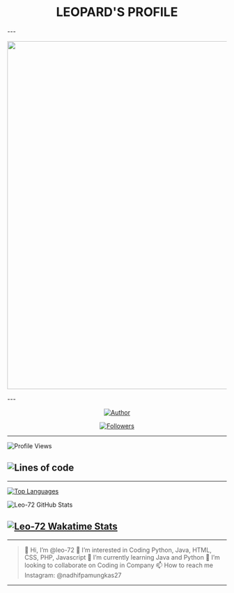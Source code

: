 <h1 align="center">LEOPARD'S PROFILE</h1>
---
<p align="center">
  <img src="https://github.com/leo-72/leo-72/blob/main/media/Nero2.jpg" width=800 height=800/>
</p>
---
<p align="center">
<a href="https://github.com/leo-72"><img title="Author" src="https://img.shields.io/badge/Github-Leopard-red.svg?style=for-the-badge&logo=github"></a>
</p>

<p align="center">
<a href="https://github.com/leo-72/followers"><img title="Followers" src="https://img.shields.io/github/followers/leo-72?color=blue&style=flat-square"></a>
</p>

---
![Profile Views](http://img.shields.io/badge/Profile%20Views-269-blue)

![Lines of code](https://img.shields.io/badge/I%27ve%20Written-497607%20lines%20of%20code-blue)
---

---
[![Top Languages](https://github-readme-stats.vercel.app/api/top-langs/?username=leo-72&layout=compact)](https://github.com/anuraghazra/github-readme-stats)

![Leo-72 GitHub Stats](https://github-readme-stats.vercel.app/api?username=leo-72&show_icons=true&theme=dracula)

[![Leo-72 Wakatime Stats](https://github-readme-stats.vercel.app/api/wakatime?username=willianrod)](https://github.com/anuraghazra/github-readme-stats)
---

---
> 👋 Hi, I’m @leo-72
> 👀 I’m interested in Coding Python, Java, HTML, CSS, PHP, Javascript
> 🌱 I’m currently learning Java and Python
> 💞️ I’m looking to collaborate on Coding in Company
> 📫 How to reach me Instagram: @nadhifpamungkas27
---
